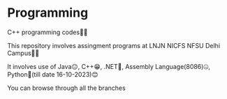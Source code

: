 # Programming
C++ programming codes🧑‍💻

This repository involves assingment programs at LNJN NICFS NFSU Delhi Campus🏫🎒

It involves use of Java😐, C++😁, .NET🫤, Assembly Language(8086)🤐, Python🤔(till date 16-10-2023)😊

You can browse through all the branches


